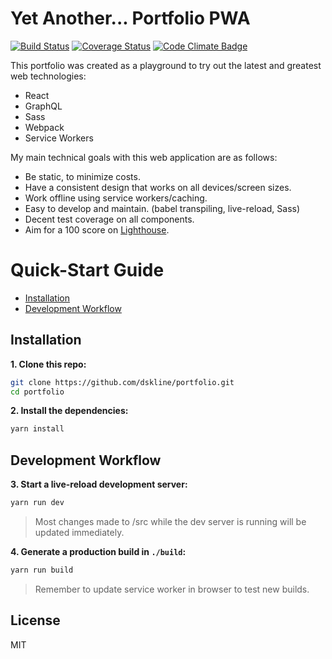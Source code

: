 # Yet Another... Portfolio PWA

[![Build Status](https://img.shields.io/travis/dskline/portfolio/master.svg?maxAge=600)](https://travis-ci.org/dskline/portfolio)
[![Coverage Status](https://img.shields.io/coveralls/github/dskline/portfolio/master.svg?maxAge=600)](https://coveralls.io/github/dskline/portfolio?branch=master)
[![Code Climate Badge](https://img.shields.io/codeclimate/maintainability/dskline/portfolio.svg?maxAge=600)](https://codeclimate.com/github/dskline/portfolio/badges)

This portfolio was created as a playground to try out the latest and greatest web technologies: 

  - React
  - GraphQL
  - Sass
  - Webpack
  - Service Workers

My main technical goals with this web application are as follows:

- Be static, to minimize costs. 
- Have a consistent design that works on all devices/screen sizes.
- Work offline using service workers/caching.
- Easy to develop and maintain. (babel transpiling, live-reload, Sass)
- Decent test coverage on all components.
- Aim for a 100 score on [Lighthouse](https://developers.google.com/web/tools/lighthouse/).  

# Quick-Start Guide

- [Installation](#installation)
- [Development Workflow](#development-workflow)

## Installation

**1. Clone this repo:**

```sh
git clone https://github.com/dskline/portfolio.git
cd portfolio
```

**2. Install the dependencies:**

```sh
yarn install
```


## Development Workflow


**3. Start a live-reload development server:**

```sh
yarn run dev
```

> Most changes made to /src while the dev server is running will be updated immediately.

**4. Generate a production build in `./build`:**

```sh
yarn run build
```
> Remember to update service worker in browser to test new builds.

## License

MIT
